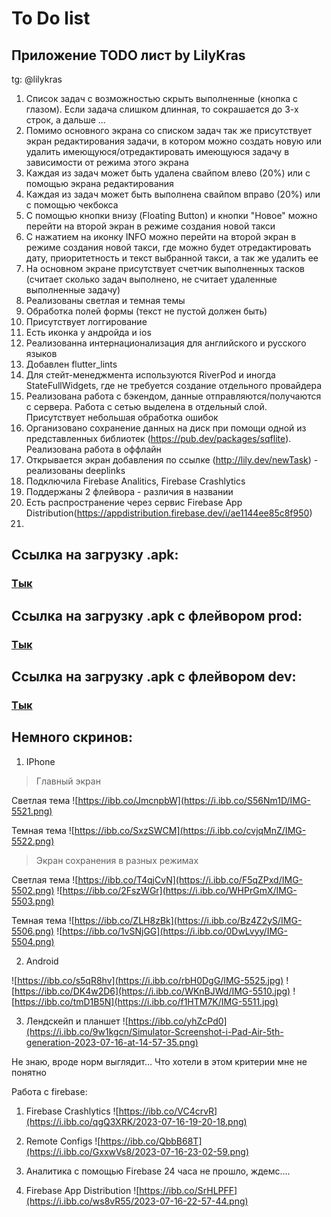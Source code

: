 # To Do list

## Приложение TODO лист by LilyKras 
tg: @lilykras

1. Список задач с возможностью скрыть выполненные (кнопка с глазом). Если задача слишком длинная, то сокрашается до 3-х строк, а дальше ...
2. Помимо основного экрана со списком задач так же присутствует экран редактирования задачи, в котором можно создать новую или удалить имеющуюся/отредактировать имеющуюся задачу в зависимости от режима этого экрана
3. Каждая из задач может быть удалена свайпом влево (20%) или с помощью экрана редактирования 
4. Каждая из задач может быть выполнена свайпом вправо (20%) или с помощью чекбокса 
5. С помощью кнопки внизу (Floating Button) и кнопки "Новое" можно перейти на второй экран в режиме создания новой такси
6. С нажатием на иконку INFO можно перейти на второй экран в режиме создания новой такси, где можно будет отредактировать дату, приоритетность и текст выбранной такси, а так же удалить ее
7. На основном экране присутствует счетчик выполненных тасков (считает сколько задач выполнено, не считает удаленные выполненные задачу)
8. Реализованы светлая и темная темы
9. Обработка полей формы (текст не пустой должен быть)
10. Присутствует логгирование 
11. Есть иконка у андройда и ios
12. Реализованна интернационализация для английского и русского языков
13. Добавлен flutter_lints
14. Для стейт-менеджмента используются RiverPod и иногда StateFullWidgets, где не требуется создание отдельного провайдера
15. Реализована работа с бэкендом, данные отправляются/получаются с сервера. Работа с сетью выделена в отдельный слой. Присутствует небольшая обработка ошибок
16. Организовано сохранение данных на диск при помощи одной из представленных библиотек (https://pub.dev/packages/sqflite). Реализована работа в оффлайн 
17. Открывается экран добавления по ссылке (http://lily.dev/newTask) - реализованы deeplinks
18. Подключила Firebase Analitics, Firebase Crashlytics
19. Поддержаны 2 флейвора - различия в названии
20. Есть распространение через сервис Firebase App Distribution(https://appdistribution.firebase.dev/i/ae1144ee85c8f950)
21. 


## Ссылка на загрузку .apk:
### [Тык](https://drive.google.com/uc?export=download&id=1bI4WR3Bnti8xx_3Z3HVpe4q8ojyqvFc1)

## Ссылка на загрузку .apk с флейвором prod:
### [Тык](https://drive.google.com/uc?export=download&id=196zfK6CNt5wkiVUWYc5N3BeN968Lp6Ja)

## Ссылка на загрузку .apk с флейвором dev:
### [Тык](https://drive.google.com/uc?export=download&id=1jIj9jJ0MBB4MTJkn05qok6laI9-zLq-6)


## Немного скринов:
1. IPhone

> Главный экран

Светлая тема
![https://ibb.co/JmcnpbW](https://i.ibb.co/S56Nm1D/IMG-5521.png)

Темная тема
![https://ibb.co/SxzSWCM](https://i.ibb.co/cvjqMnZ/IMG-5522.png)


> Экран сохранения в разных режимах

Светлая тема
![https://ibb.co/T4qjCvN](https://i.ibb.co/F5qZPxd/IMG-5502.png)
![https://ibb.co/2FszWGr](https://i.ibb.co/WHPrGmX/IMG-5503.png)

Темная тема
![https://ibb.co/ZLH8zBk](https://i.ibb.co/Bz4Z2yS/IMG-5506.png)
![https://ibb.co/1vSNjGG](https://i.ibb.co/0DwLvyy/IMG-5504.png)

2. Android

![https://ibb.co/s5qR8hv](https://i.ibb.co/rbH0DgG/IMG-5525.jpg)
![https://ibb.co/DK4w2D6](https://i.ibb.co/WKnBJWd/IMG-5510.jpg)
![https://ibb.co/tmD1B5N](https://i.ibb.co/f1HTM7K/IMG-5511.jpg)


3. Лендскейп и планшет 
![https://ibb.co/yhZcPd0](https://i.ibb.co/9w1kgcn/Simulator-Screenshot-i-Pad-Air-5th-generation-2023-07-16-at-14-57-35.png) 

Не знаю, вроде норм выглядит... Что хотели в этом критерии мне не понятно 

Работа с firebase:

1. Firebase Crashlytics
![https://ibb.co/VC4crvR](https://i.ibb.co/qgQ3XRK/2023-07-16-19-20-18.png) 

2. Remote Configs 
![https://ibb.co/QbbB68T](https://i.ibb.co/GxxwVs8/2023-07-16-23-02-59.png) 

3. Аналитика с помощью Firebase
24 часа не прошло, ждемс....

4. Firebase App Distribution 
![https://ibb.co/SrHLPFF](https://i.ibb.co/ws8vR55/2023-07-16-22-57-44.png) 
